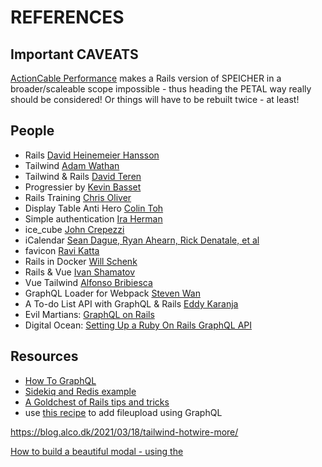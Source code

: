 # REFERENCES

## Important CAVEATS

[ActionCable Performance](https://ably.com/blog/rails-actioncable-the-good-and-the-bad) makes a Rails version of SPEICHER in a broader/scaleable scope
impossible - thus heading the PETAL way really should be considered! Or things will have to be rebuilt twice - at least!

## People

* Rails [David Heinemeier Hansson](https://basecamp.com/)
* Tailwind [Adam Wathan](https://tailwindcss.com/)
* Tailwind & Rails [David Teren](https://davidteren.medium.com/)
* Progressier by [Kevin Basset](https://progressier.com/)
* Rails Training [Chris Oliver](https://gorails.com/)
* Display Table Anti Hero [Colin Toh](https://colintoh.com/blog/display-table-anti-hero)
* Simple authentication [Ira Herman](https://gist.github.com/iscott/4618dc0c85acb3daa5c26641d8be8d0d)
* ice_cube [John Crepezzi](https://github.com/seejohnrun/ice_cube)
* iCalendar [Sean Dague, Ryan Ahearn, Rick Denatale, et al](https://github.com/icalendar/icalendar/graphs/contributors)
* favicon [Ravi Katta](https://dev.to/kattak2k/adding-a-favicon-to-your-site-using-webpacker-in-rails-6-2m2h)
* Rails in Docker [Will Schenk](https://willschenk.com/articles/2020/rails_in_docker/)
* Rails & Vue [Ivan Shamatov](https://mkdev.me/en/posts/rails-5-vue-js-how-to-stop-worrying-and-love-the-frontend)
* Vue Tailwind [Alfonso Bribiesca](https://www.vue-tailwind.com/)
* GraphQL Loader for Webpack [Steven Wan](https://github.com/samsarahq/graphql-loader) 
* A To-do List API with GraphQL & Rails [Eddy Karanja](https://www.codementor.io/@karanjaeddy/build-a-to-do-list-api-with-graphql-api-rails-5-part-1-irjt1e7jm)
* Evil Martians: [GraphQL on Rails](https://evilmartians.com/chronicles/graphql-on-rails-2-updating-the-data)
* Digital Ocean: [Setting Up a Ruby On Rails GraphQL API](https://www.digitalocean.com/community/tutorials/how-to-set-up-a-ruby-on-rails-graphql-api)

## Resources

* [How To GraphQL](https://www.howtographql.com/)
* [Sidekiq and Redis example](https://www.digitalocean.com/community/tutorials/how-to-add-sidekiq-and-redis-to-a-ruby-on-rails-application)
* [A Goldchest of Rails tips and tricks](https://til.hashrocket.com/rails)
* use [this recipe](https://levelup.gitconnected.com/how-to-add-file-upload-to-your-graphql-api-34d51e341f38) to add fileupload using GraphQL


https://blog.alco.dk/2021/03/18/tailwind-hotwire-more/

[How to build a beautiful modal - using the <dialog> element](https://web.dev/building-a-dialog-component/)
[Rails 7 / Hotware Tutorials](https://www.hotrails.dev/turbo-rails)

https://polarisviewcomponents.org/lookbook/lists_and_tables/option_list/single_choice

https://www.bigbinary.com/blog 
https://www.stevenbuccini.com/how-to-use-delegate-types-in-rails-6-1
https://gist.github.com/bigglesrocks/9026919 - invitation
https://gorails.com/episodes/datatables-from-scratch-using-hotwire
https://labs.k.io/lessons-learned-with-hotwire/
https://github.com/excid3/tailwindcss-stimulus-components
https://www.colby.so/posts/handling-modal-forms-with-rails-and-hotwire

### Project management - alternative to JIRA perhaps?

https://linear.app

[make tasks - not user stories](https://linear.app/method/write-tasks-not-user-stories)

### Dynamic Forms

https://thoughtbot.com/blog/dynamic-forms-with-stimulus

### Redis cache

* some valuable [information on Redis](https://blog.engineyard.com/rails-5-2-redis-cache-store)

### use Stimulus and TurboStreams to 'add attributes to controllers not aware'
https://jose.omg.lol/posts/stimulus-trigger-pattern


### email construction 'framework'
https://maizzle.com/docs/introduction/ 

### Using Liquid for dynamic user content

https://boringrails.com/tips/rails-liquid-dynamic-user-content 


### Documenting Rails projects

https://www.honeybadger.io/blog/documentation-worklow-rails/

### Testing a Rails app using Docker containers

https://www.honeybadger.io/blog/testing-rails-with-docker/

### Dynamically evaluating Ruby code

https://ruby-hacking-guide.github.io/anyeval.html 
### Inline editing with Hotwire 

https://gorails.com/episodes/inline-editing-turbo-frames
### stimulus controllers communicating

https://www.refactoredtelegram.net/2021/03/communication-among-stimulus-controllers-part-2/
### search-as-you-type
https://thoughtbot.com/blog/hotwire-typeahead-searching 

### ViewComponent & Storybook
https://dev.to/abeidahmed/advanced-viewcomponent-patterns-in-rails-2b4m
https://www.stimulus-components.com/docs/stimulus-chartjs/ 

https://storybook.js.org/docs/react/get-started/install
https://williamkennedy.ninja/rails/2021/07/25/how-to-setup-storybook-with-rails-view-components-in-under-10-minutes/
https://orbit.love/blog/building-a-component-library-in-rails-with-storybook

### Authentication, User sign in/up
https://stevepolito.design/blog/rails-authentication-from-scratch/

### Using esbuild with Stimulus

https://github.com/excid3/esbuild-rails 

### Designing Emails (with a little help)

https://github.com/mailchimp/email-blueprints 


### Push notifications

https://github.com/rpush/rpush
https://www.colby.so/posts/user-notifications-with-rails-noticed-and-hotwire?utm_campaign=⚡%EF%B8%8F%20Hotwire%20dev%20newsletter&utm_medium=email&utm_source=Revue%20newsletter

### Mastering Hotwire

lots of template examples - https://github.com/thoughtbot/hotwire-example-template/branches/active?utm_campaign=⚡%EF%B8%8F%20Hotwire%20dev%20newsletter&utm_medium=email&utm_source=Revue%20newsletter 

https://labs.k.io/lessons-learned-with-hotwire/

https://www.colby.so/posts/handling-modal-forms-with-rails-and-hotwire

https://rguiscard.medium.com/turbo-stream-in-hotwire-6aec8e7e940c

### Javascript printer driver

https://kubesail.com/blog/2022-02-01-printer-driver-in-javascript

### ActiveRecord scopes

https://teamgaslight.com/blog/rails-activerecord-scopes-with-arguments


### Full App templates

https://github.com/ledermann/templatus-hotwire


### Making labels with ruby

https://www.driftingruby.com/episodes/label-maker-with-ruby


### Using Websockets and ActionCable

https://www.theodinproject.com/lessons/ruby-on-rails-websockets-and-actioncable 

### Dockerizing services

https://github.com/dokku/dokku-mysql 

https://github.com/johnsorrentino/dokku-rails-cheatsheet 

### Event streaming

using Kafka https://www.honeybadger.io/blog/event-streaming-rails-kafka/ 


### Tailwind style CSS transitions with StimulusJS

https://boringrails.com/articles/tailwind-style-css-transitions-with-stimulusjs/

### Optimising Bulk Import Speed in Rails

https://www.twnsnd.com/posts/how_i_100xd_bulk_import_speed_in_rails_with_some_gnarly_sql.html

### SSO with Azure AD (OAuth2)

https://medium.com/committed-engineers/setup-azure-ad-oauth-2-0-with-ruby-on-rails-and-devise-39848e3ed532 
https://www.honeybadger.io/blog/oauth2-ruby/

### Using small Stimulus Self-Destruct Controllers

https://boringrails.com/articles/self-destructing-stimulus-controllers/

### Infinite scrolls - room for improvement

https://www.bearer.com/blog/infinite-scrolling-pagination-hotwire ***
https://stevepolito.design/blog/rails-infinite-scrolling-blog-roll/
https://medium.com/wolox/infinite-scrolling-ruby-on-rails-3fcd3bac0f75
https://gorails.com/episodes/infinite-scroll-stimulus-js

### The AbortController 

https://whistlr.info/2022/abortcontroller-is-your-friend/ 

### TimeZones 

https://nilssommer.de/articles/14-per-user-time-zone-configuration-in-rails
https://thoughtbot.com/blog/its-about-time-zones